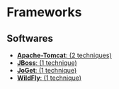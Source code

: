 # Frameworks

## Softwares

 - [**Apache-Tomcat**: (2 techniques)](./Apache-Tomcat/)
 - [**JBoss**: (1 technique)](./JBoss/)
 - [**JoGet**: (1 technique)](./JoGet/)
 - [**WildFly**: (1 technique)](./WildFly/)
